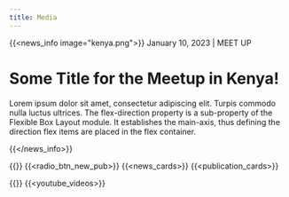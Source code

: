```yaml
---
title: Media
---
```


<!-- {{<news_info image="kenya.png">}}
{{</news_info>}} -->

{{<news_info image="kenya.png">}}
January 10, 2023 | MEET UP

# Some Title for the Meetup in Kenya!
Lorem ipsum dolor sit amet, consectetur adipiscing elit. Turpis commodo nulla luctus ultrices. The flex-direction property is a sub-property of the Flexible Box Layout module. It establishes the main-axis, thus defining the direction flex items are placed in the flex container.

{{</news_info>}}

{{<title>}}
Latest Updates
{{</title>}}
{{<radio_btn_new_pub>}}
{{<news_cards>}}
{{<publication_cards>}}

{{<title>}} We are on Youtube {{</title>}}
{{<youtube_videos>}}

<!-- {{<subscribe_section>}} -->